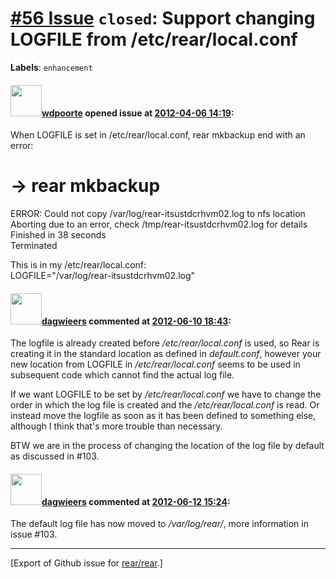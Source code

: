 [\#56 Issue](https://github.com/rear/rear/issues/56) `closed`: Support changing LOGFILE from /etc/rear/local.conf
=================================================================================================================

**Labels**: `enhancement`

#### <img src="https://avatars.githubusercontent.com/u/1590248?v=4" width="50">[wdpoorte](https://github.com/wdpoorte) opened issue at [2012-04-06 14:19](https://github.com/rear/rear/issues/56):

When LOGFILE is set in /etc/rear/local.conf, rear mkbackup end with an
error:

-&gt; rear mkbackup
===================

ERROR: Could not copy /var/log/rear-itsustdcrhvm02.log to nfs location  
Aborting due to an error, check /tmp/rear-itsustdcrhvm02.log for
details  
Finished in 38 seconds  
Terminated

This is in my /etc/rear/local.conf:  
LOGFILE="/var/log/rear-itsustdcrhvm02.log"

#### <img src="https://avatars.githubusercontent.com/u/388198?u=0732dee3fe5002278cfbf40359ec431bdcf5f06c&v=4" width="50">[dagwieers](https://github.com/dagwieers) commented at [2012-06-10 18:43](https://github.com/rear/rear/issues/56#issuecomment-6230746):

The logfile is already created before */etc/rear/local.conf* is used, so
Rear is creating it in the standard location as defined in
*default.conf*, however your new location from LOGFILE in
*/etc/rear/local.conf* seems to be used in subsequent code which cannot
find the actual log file.

If we want LOGFILE to be set by */etc/rear/local.conf* we have to change
the order in which the log file is created and the
*/etc/rear/local.conf* is read. Or instead move the logfile as soon as
it has been defined to something else, although I think that's more
trouble than necessary.

BTW we are in the process of changing the location of the log file by
default as discussed in \#103.

#### <img src="https://avatars.githubusercontent.com/u/388198?u=0732dee3fe5002278cfbf40359ec431bdcf5f06c&v=4" width="50">[dagwieers](https://github.com/dagwieers) commented at [2012-06-12 15:24](https://github.com/rear/rear/issues/56#issuecomment-6273453):

The default log file has now moved to */var/log/rear/*, more information
in issue \#103.

------------------------------------------------------------------------

\[Export of Github issue for
[rear/rear](https://github.com/rear/rear).\]
